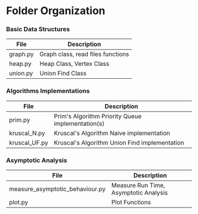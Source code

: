 # Folder Organization 
### Basic Data Structures
| File | Description |
| ----------- | ----------- |
| graph.py | Graph class, read files functions |
| heap.py | Heap Class, Vertex Class |
| union.py | Union Find Class |

### Algorithms Implementations 
| File | Description |
| ----------- | ----------- |
| prim.py | Prim's Algorithm Priority Queue implementation(s) |
| kruscal_N.py| Kruscal's Algorithm Naive implementation |
| kruscal_UF.py | Kruscal's Algorithm Union Find implementation |

### Asymptotic Analysis 
| File | Description |
| ----------- | ----------- |
| measure_asymptotic_behaviour.py | Measure Run Time, Asymptotic Analysis |
| plot.py | Plot Functions |